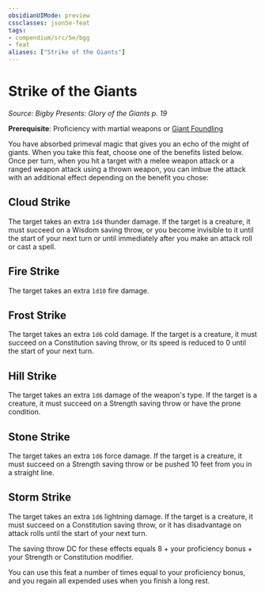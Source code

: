 ```yaml
---
obsidianUIMode: preview
cssclasses: json5e-feat
tags:
- compendium/src/5e/bgg
- feat
aliases: ["Strike of the Giants"]
---
```

# Strike of the Giants
*Source: Bigby Presents: Glory of the Giants p. 19*  

**Prerequisite**: Proficiency with martial weapons or [Giant Foundling](5E2014官方资源/backgrounds/giant-foundling-bgg.md)

You have absorbed primeval magic that gives you an echo of the might of giants. When you take this feat, choose one of the benefits listed below. Once per turn, when you hit a target with a melee weapon attack or a ranged weapon attack using a thrown weapon, you can imbue the attack with an additional effect depending on the benefit you chose:

## Cloud Strike

The target takes an extra `1d4` thunder damage. If the target is a creature, it must succeed on a Wisdom saving throw, or you become invisible to it until the start of your next turn or until immediately after you make an attack roll or cast a spell.

## Fire Strike

The target takes an extra `1d10` fire damage.

## Frost Strike

The target takes an extra `1d6` cold damage. If the target is a creature, it must succeed on a Constitution saving throw, or its speed is reduced to 0 until the start of your next turn.

## Hill Strike

The target takes an extra `1d6` damage of the weapon's type. If the target is a creature, it must succeed on a Strength saving throw or have the prone condition.

## Stone Strike

The target takes an extra `1d6` force damage. If the target is a creature, it must succeed on a Strength saving throw or be pushed 10 feet from you in a straight line.

## Storm Strike

The target takes an extra `1d6` lightning damage. If the target is a creature, it must succeed on a Constitution saving throw, or it has disadvantage on attack rolls until the start of your next turn.

The saving throw DC for these effects equals 8 + your proficiency bonus + your Strength or Constitution modifier.

You can use this feat a number of times equal to your proficiency bonus, and you regain all expended uses when you finish a long rest.
